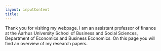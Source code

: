 ```yaml
---
layout: inputContent
title:
---
```


Thank you for visiting my webpage. I am an assistant professor of finance at the Aarhus University School of Business and Social Sciences, Department of Economics and Business Economics. On this page you will find an overview of my research papers.
